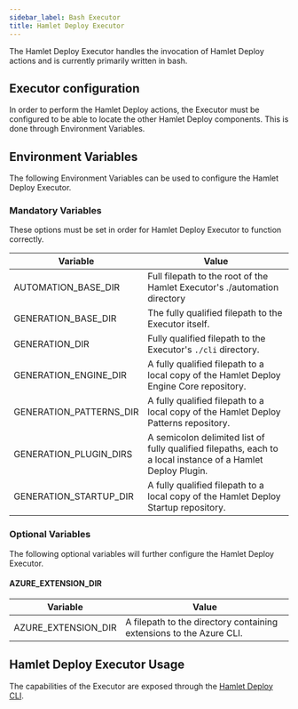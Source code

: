 ```yaml
---
sidebar_label: Bash Executor
title: Hamlet Deploy Executor
---
```

The Hamlet Deploy Executor handles the invocation of Hamlet Deploy actions and is currently primarily written in bash.

## Executor configuration

In order to perform the Hamlet Deploy actions, the Executor must be configured to be able to locate the other Hamlet Deploy components. This is done through Environment Variables.

## Environment Variables

The following Environment Variables can be used to configure the Hamlet Deploy Executor.

### Mandatory Variables

These options must be set in order for Hamlet Deploy Executor to function correctly.

| Variable                | Value                                                                                                        |
|-------------------------|--------------------------------------------------------------------------------------------------------------|
| AUTOMATION_BASE_DIR     | Full filepath to the root of the Hamlet Executor's ./automation directory                                    |
| GENERATION_BASE_DIR     | The fully qualified filepath to the Executor itself.                                                         |
| GENERATION_DIR          | Fully qualified filepath to the Executor's `./cli` directory.                                                |
| GENERATION_ENGINE_DIR   | A fully qualified filepath to a local copy of the Hamlet Deploy Engine Core repository.                      |
| GENERATION_PATTERNS_DIR | A fully qualified filepath to a local copy of the Hamlet Deploy Patterns repository.                         |
| GENERATION_PLUGIN_DIRS  | A semicolon delimited list of fully qualified filepaths, each to a local instance of a Hamlet Deploy Plugin. |
| GENERATION_STARTUP_DIR  | A fully qualified filepath to a local copy of the Hamlet Deploy Startup repository.                          |

### Optional Variables

The following optional variables will further configure the Hamlet Deploy Executor.

#### AZURE_EXTENSION_DIR

| Variable            | Value                                                               |
|---------------------|---------------------------------------------------------------------|
| AZURE_EXTENSION_DIR | A filepath to the directory containing extensions to the Azure CLI. |

## Hamlet Deploy Executor Usage

The capabilities of the Executor are exposed through the [Hamlet Deploy CLI](cli).
